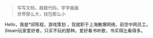 <blockquote><p>写写文档，敲敲代码，学学画画<br>
    世界那么大，钱包那么小</p></blockquote>

Hello，我是*邱陈程，游戏策划 ，现就职于上海散爆网络，前空中网员工。
Steam玩家爱好者，只买不玩的那种。爱好看书听歌，书买得比看得多。